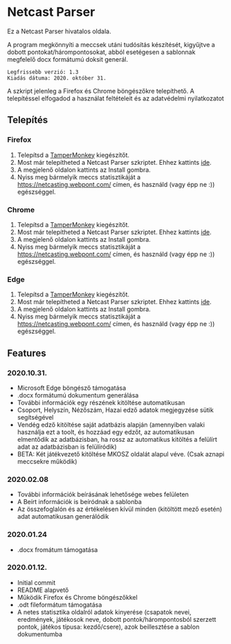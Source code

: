 # Netcast Parser

Ez a Netcast Parser hivatalos oldala.

A program megkönnyíti a meccsek utáni tudósítás készítését, kigyűjtve a dobott pontokat/hárompontosokat, abból esetégesen a sablonnak megfelelő docx formátumú doksit generál.

    Legfrissebb verzió: 1.3
    Kiadás dátuma: 2020. október 31.

A szkript jelenleg a Firefox és Chrome böngészőkre telepíthető.
A telepítéssel elfogadod a használat feltételeit és az adatvédelmi nyilatkozatot

## Telepítés

### Firefox

1. Telepítsd a [TamperMonkey](https://addons.mozilla.org/en-US/firefox/addon/tampermonkey/) kiegészítőt.
2. Most már telepítheted a Netcast Parser szkriptet. Ehhez kattints [ide](https://github.com/alex-molnar/netcast-parser/raw/master/netcast_parser.user.js).
3. A megjelenő oldalon kattints az Install gombra.
4. Nyiss meg bármelyik meccs statisztikáját a https://netcasting.webpont.com/ címen, és használd (vagy épp ne :)) egészséggel.

### Chrome

1. Telepítsd a [TamperMonkey](https://chrome.google.com/webstore/detail/tampermonkey/dhdgffkkebhmkfjojejmpbldmpobfkfo?hl=hu) kiegészítőt.
2. Most már telepítheted a Netcast Parser szkriptet. Ehhez kattints [ide](https://github.com/alex-molnar/netcast-parser/raw/master/netcast_parser.user.js).
3. A megjelenő oldalon kattints az Install gombra.
4. Nyiss meg bármelyik meccs statisztikáját a https://netcasting.webpont.com/ címen, és használd (vagy épp ne :)) egészséggel.

### Edge

1. Telepítsd a [TamperMonkey](https://microsoftedge.microsoft.com/addons/detail/tampermonkey/iikmkjmpaadaobahmlepeloendndfphd) kiegészítőt.
2. Most már telepítheted a Netcast Parser szkriptet. Ehhez kattints [ide](https://github.com/alex-molnar/netcast-parser/raw/master/netcast_parser.user.js).
3. A megjelenő oldalon kattints az Install gombra.
4. Nyiss meg bármelyik meccs statisztikáját a https://netcasting.webpont.com/ címen, és használd (vagy épp ne :)) egészséggel.

## Features

### 2020.10.31.
* Microsoft Edge böngésző támogatása
* .docx formátumú dokumentum generálása
* További információk egy részének kitöltése automatikusan
* Csoport, Helyszín, Nézőszám, Hazai edző adatok megjegyzése sütik segítségével
* Vendég edző kitöltése saját adatbázis alapján (amennyiben valaki használja ezt a toolt, és hozzáad egy edzőt, az automatikusan elmentődik az adatbázisban, ha rossz az automatikus kitöltés a felülírt adat az adatbázisban is felülíródik)
* BETA: Két játékvezető kitöltése MKOSZ oldalát alapul véve. (Csak aznapi meccsekre működik)

### 2020.02.08
* További információk beírásának lehetősége webes felületen
* A Beírt információk is beíródnak a sablonba
* Az összefoglalón és az értékelésen kívül minden (kitöltött mező esetén) adat automatikusan generálódik 

### 2020.01.24
* .docx fromátum támogatása

### 2020.01.12.
* Initial commit
* README alapvető
* Működik Firefox és Chrome böngészőkkel
* .odt fileformátum támogatása
* A netes statisztika oldalról adatok kinyerése (csapatok nevei, eredmények, játékosok neve, dobott pontok/hárompontosból szerzett pontok, játékos típusa: kezdő/csere), azok beillesztése a sablon dokumentumba 
